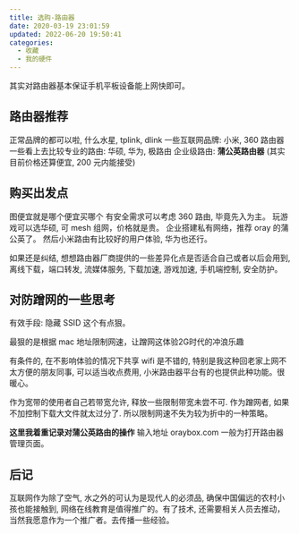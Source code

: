 ```yaml
---
title: 选购-路由器
date: 2020-03-19 23:01:59
updated: 2022-06-20 19:50:41
categories:
  - 收藏
  - 我的硬件
---
```


其实对路由器基本保证手机平板设备能上网快即可。

## 路由器推荐

正常品牌的都可以啦, 什么水星, tplink, dlink
一些互联网品牌: 小米, 360 路由器
一些看上去比较专业的路由: 华硕, 华为, 极路由
企业级路由: **蒲公英路由器** (其实目前价格还算便宜, 200 元内能接受)

## 购买出发点

图便宜就是哪个便宜买哪个
有安全需求可以考虑 360 路由, 毕竟先入为主。
玩游戏可以选华硕, 可 mesh 组网，价格就是贵。
企业搭建私有网络，推荐 oray 的蒲公英了。
然后小米路由有比较好的用户体验, 华为也还行。

如果还是纠结, 想想路由器厂商提供的一些差异化点是否适合自己或者以后会用到, 离线下载，端口转发, 流媒体服务, 下载加速, 游戏加速, 手机端控制, 安全防护。

## 对防蹭网的一些思考

有效手段: 隐藏 SSID 这个有点狠。

最狠的是根据 mac 地址限制网速，让蹭网这体验2G时代的冲浪乐趣

有条件的, 在不影响体验的情况下共享 wifi 是不错的, 特别是我这种回老家上网不太方便的朋友同事, 可以适当收点费用, 小米路由器平台有的也提供此种功能。很暖心。

作为宽带的使用者自己若带宽允许, 释放一些限制带宽未尝不可. 作为蹭网者, 如果不加控制下载大文件就太过分了. 所以限制网速不失为较为折中的一种策略。

**这里我着重记录对蒲公英路由的操作**
输入地址 oraybox.com 一般为打开路由器管理页面。

## 后记

互联网作为除了空气, 水之外的可认为是现代人的必须品, 确保中国偏远的农村小孩也能接触到, 网络在线教育是值得推广的。有了技术, 还需要相关人员去推动，当然我愿意作为一个推广者。去传播一些经验。
